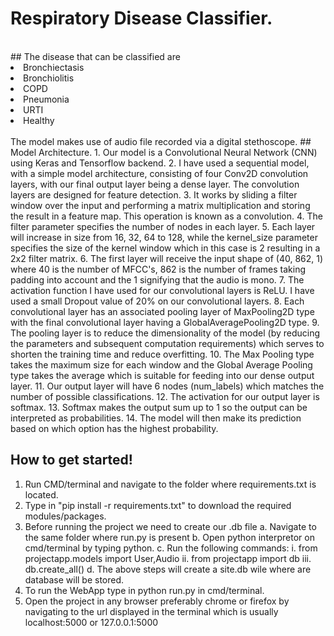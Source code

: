 <h1> Respiratory Disease Classifier.</h1>
<br>
## The disease that can be classified are 
<li>Bronchiectasis </li>
<li>Bronchiolitis</li>
<li>COPD</li>
<li>Pneumonia</li>
<li>URTI</li>
<li>Healthy</li>
<br>
The model makes use of audio file recorded via a digital stethoscope.
## Model Architecture.
1. Our model is a Convolutional Neural Network (CNN) using Keras and Tensorflow backend.
2. I have used a sequential model, with a simple model architecture, consisting of four Conv2D convolution layers, with our final output layer being a dense layer.
The convolution layers are designed for feature detection. 
3. It works by sliding a filter window over the input and performing a matrix multiplication and storing the result in a feature map. This operation is known as a convolution.
4. The filter parameter specifies the number of nodes in each layer. 
5. Each layer will increase in size from 16, 32, 64 to 128, while the kernel_size parameter specifies the size of the kernel window which in this case is 2 resulting in a 2x2 filter matrix.
6. The first layer will receive the input shape of (40, 862, 1) where 40 is the number of MFCC's, 862 is the number of frames taking padding into account and the 1 signifying that the audio is mono.
7. The activation function I have used for our convolutional layers is ReLU. I have used a small Dropout value of 20% on our convolutional layers.
8. Each convolutional layer has an associated pooling layer of MaxPooling2D type with the final convolutional layer having a GlobalAveragePooling2D type. 
9. The pooling layer is to reduce the dimensionality of the model (by reducing the parameters and subsequent computation requirements) which serves to shorten the training time and reduce overfitting. 
10. The Max Pooling type takes the  maximum size for each window and the Global Average Pooling type takes the average which is suitable for feeding into our dense output layer.
11. Our output layer will have 6 nodes (num_labels) which matches the number of possible classifications. 
12. The activation for our output layer is softmax. 
13. Softmax makes the output sum up to 1 so the output can be interpreted as probabilities. 
14. The model will then make its prediction based on which option has the highest probability.

## How to get started!
1. Run CMD/terminal and navigate to the folder where requirements.txt is located.
2. Type in "pip install -r requirements.txt" to download the required modules/packages.
3. Before running the project we need to create our .db file
    a. Navigate to the same folder where run.py is present
    b. Open python interpretor on cmd/terminal by typing python.
    c. Run the following commands:
        i. from projectapp.models import User,Audio
        ii. from projectapp import db
        iii. db.create_all()
    d. The above steps will create a site.db wile where are database will be stored.
4. To run the WebApp type in python run.py in cmd/terminal.
5. Open the project in any browser preferably chrome or firefox by navigating to the url displayed in the terminal which is usually localhost:5000 or 127.0.0.1:5000
    
